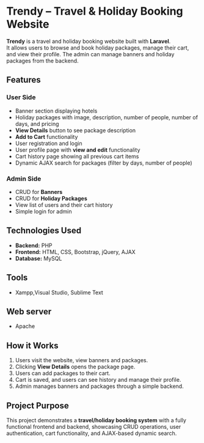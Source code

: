 # Trendy – Travel & Holiday Booking Website

**Trendy** is a travel and holiday booking website built with **Laravel**.  
It allows users to browse and book holiday packages, manage their cart, and view their profile. The admin can manage banners and holiday packages from the backend.

## Features

### User Side
- Banner section displaying hotels
- Holiday packages with image, description, number of people, number of days, and pricing
- **View Details** button to see package description
- **Add to Cart** functionality
- User registration and login
- User profile page with **view and edit** functionality
- Cart history page showing all previous cart items
- Dynamic AJAX search for packages (filter by days, number of people)

### Admin Side
- CRUD for **Banners**
- CRUD for **Holiday Packages**
- View list of users and their cart history
- Simple login for admin

## Technologies Used
- **Backend:** PHP
- **Frontend:** HTML, CSS, Bootstrap, jQuery, AJAX  
- **Database:** MySQL

## Tools
- Xampp,Visual Studio, Sublime Text

## Web server 
- Apache

## How it Works
1. Users visit the website, view banners and packages.
2. Clicking **View Details** opens the package page.
3. Users can add packages to their cart.
4. Cart is saved, and users can see history and manage their profile.
5. Admin manages banners and packages through a simple backend.

## Project Purpose
This project demonstrates a **travel/holiday booking system** with a fully functional frontend and backend, showcasing CRUD operations, user authentication, cart functionality, and AJAX-based dynamic search.

